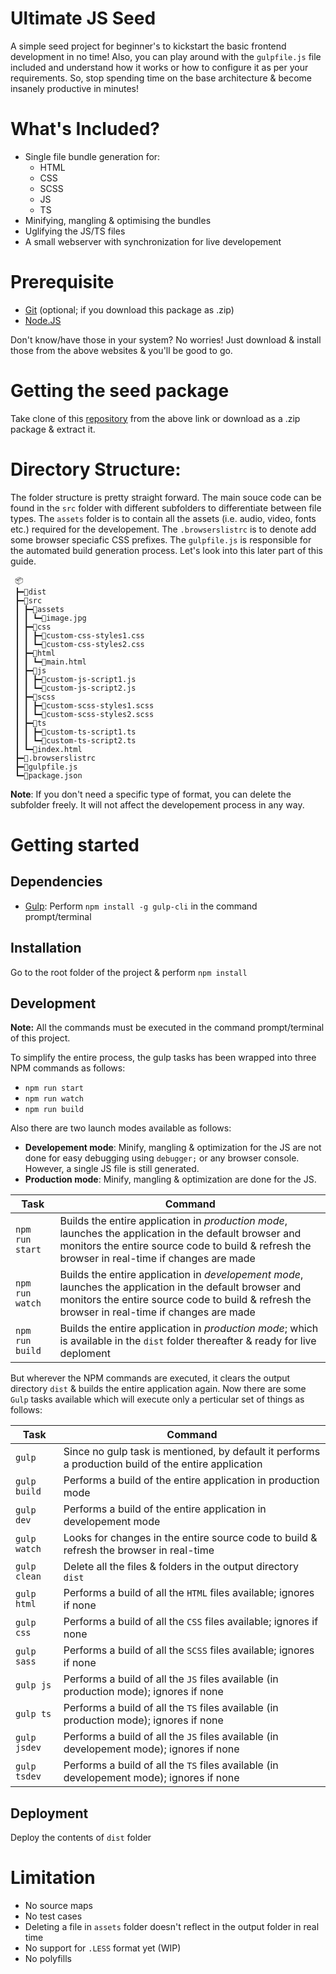 # Ultimate JS Seed

A simple seed project for beginner's to kickstart the basic frontend development in no time! Also, you can play around with the `gulpfile.js` file included and understand how it works or how to configure it as per your requirements. So, stop spending time on the base architecture & become insanely productive in minutes!


# What's Included?

* Single file bundle generation for:
  * HTML
  * CSS
  * SCSS
  * JS
  * TS
* Minifying, mangling & optimising the bundles
* Uglifying the JS/TS files
* A small webserver with synchronization for live developement


# Prerequisite

* [Git](https://git-scm.com/) (optional; if you download this package as .zip)
* [Node.JS](https://nodejs.org/en/)

Don't know/have those in your system? No worries!
Just download & install those from the above websites & you'll be good to go.


# Getting the seed package

Take clone of this [repository](https://github.com/dusk196/ultimate-js-seed/) from the above link or download as a .zip package & extract it.


# Directory Structure:

The folder structure is pretty straight forward. The main souce code can be found in the `src` folder with different subfolders to differentiate between file types. The `assets` folder is to contain all the assets (i.e. audio, video, fonts etc.) required for the developement. The `.browserslistrc` is to denote add some browser speciafic CSS prefixes. The `gulpfile.js` is responsible for the automated build generation process. Let's look into this later part of this guide. 

```
 📦
 ┣━📂dist
 ┣━📂src
 ┃ ┣━📂assets
 ┃ ┃ ┗━📜image.jpg
 ┃ ┣━📂css
 ┃ ┃ ┣━📜custom-css-styles1.css
 ┃ ┃ ┗━📜custom-css-styles2.css
 ┃ ┣━📂html
 ┃ ┃ ┗━📜main.html
 ┃ ┣━📂js
 ┃ ┃ ┣━📜custom-js-script1.js
 ┃ ┃ ┗━📜custom-js-script2.js
 ┃ ┣━📂scss
 ┃ ┃ ┣━📜custom-scss-styles1.scss
 ┃ ┃ ┗━📜custom-scss-styles2.scss
 ┃ ┣━📂ts
 ┃ ┃ ┣━📜custom-ts-script1.ts
 ┃ ┃ ┗━📜custom-ts-script2.ts
 ┃ ┗━📜index.html
 ┣━📜.browserslistrc
 ┣━📜gulpfile.js
 ┗━📜package.json
```

**Note**: If you don't need a specific type of format, you can delete the subfolder freely. It will not affect the developement process in any way.


# Getting started

## Dependencies

* [Gulp](https://gulpjs.com/): Perform `npm install -g gulp-cli` in the command prompt/terminal

## Installation

Go to the root folder of the project & perform `npm install`

## Development

**Note:** All the commands must be executed in the command prompt/terminal of this project.

To simplify the entire process, the gulp tasks has been wrapped into three NPM commands as follows:

* `npm run start`
* `npm run watch`
* `npm run build`

Also there are two launch modes available as follows:

* **Developement mode**: Minify, mangling & optimization for the JS are not done for easy debugging using `debugger;` or any browser console. However, a single JS file is still generated.
* **Production mode**: Minify, mangling & optimization are done for the JS.

Task | Command
---- | -------
`npm run start` | Builds the entire application in *production mode*, launches the application in the default browser and monitors the entire source code to build & refresh the browser in real-time if changes are made
`npm run watch` | Builds the entire application in *developement mode*, launches the application in the default browser and monitors the entire source code to build & refresh the browser in real-time if changes are made
`npm run build` | Builds the entire application in *production mode*; which is available in the `dist` folder thereafter & ready for live deploment

But wherever the NPM commands are executed, it clears the output directory `dist` & builds the entire application again. Now there are some `Gulp` tasks available which will execute only a perticular set of things as follows:

Task | Command
---- | -------
`gulp` | Since no gulp task is mentioned, by default it performs a production build of the entire application
`gulp build` | Performs a build of the entire application in production mode
`gulp dev` | Performs a build of the entire application in developement mode
`gulp watch` | Looks for changes in the entire source code to build & refresh the browser in real-time
`gulp clean` | Delete all the files & folders in the output directory `dist`
`gulp html` | Performs a build of all the `HTML` files available; ignores if none
`gulp css` | Performs a build of all the `CSS` files available; ignores if none
`gulp sass` | Performs a build of all the `SCSS` files available; ignores if none
`gulp js` | Performs a build of all the `JS` files available (in production mode); ignores if none
`gulp ts` | Performs a build of all the `TS` files available (in production mode); ignores if none
`gulp jsdev` | Performs a build of all the `JS` files available (in developement mode); ignores if none
`gulp tsdev` | Performs a build of all the `TS` files available (in developement mode); ignores if none

## Deployment

Deploy the contents of `dist` folder


# Limitation

* No source maps
* No test cases
* Deleting a file in `assets` folder doesn't reflect in the output folder in real time
* No support for `.LESS` format yet (WIP)
* No polyfills


